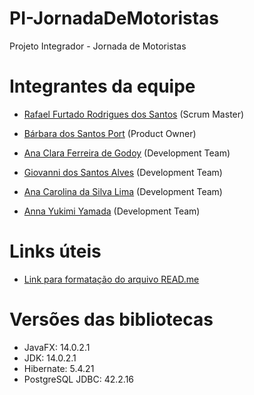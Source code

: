 # PI-JornadaDeMotoristas
Projeto Integrador - Jornada de Motoristas


# Integrantes da equipe
- [Rafael Furtado Rodrigues dos Santos](https://www.linkedin.com/in/rafael-furtado-613a9712a/ "Rafael's LinkedIn") (Scrum Master)



- [Bárbara dos Santos Port](https://www.linkedin.com/in/b%C3%A1rbara-port-402158198/ "Bárbara's LinkedIn") (Product Owner)



- [Ana Clara Ferreira de Godoy](https://www.linkedin.com/in/ana-clara-godoy-2973381b2/ "Ana Clara's LinkedIn") (Development Team)



- [Giovanni dos Santos Alves](https://www.linkedin.com/in/giovanni-santos-546412154/ "Giovanni's LinkedIn") (Development Team)



- [Ana Carolina da Silva Lima](https://www.linkedin.com/mwlite/in/ana-carolina-lima-099955136/ "Ana Carolina's LinkedIn") (Development Team)



- [Anna Yukimi Yamada](https://www.linkedin.com/in/anna-yukimi-yamada-6ba23b149/ "Anna's LinkedIn") (Development Team)



# Links úteis
- [Link para formatação do arquivo READ.me](https://docs.github.com/pt/github/writing-on-github/basic-writing-and-formatting-syntax)

# Versões das bibliotecas
- JavaFX: 14.0.2.1
- JDK: 14.0.2.1
- Hibernate: 5.4.21
- PostgreSQL JDBC: 42.2.16

